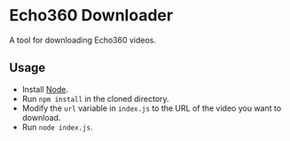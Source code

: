 # Echo360 Downloader
A tool for downloading Echo360 videos.

## Usage
- Install [Node](https://nodejs.org/en/).
- Run `npm install` in the cloned directory.
- Modify the `url` variable in `index.js` to the URL of the video you want to download.
- Run `node index.js`.
